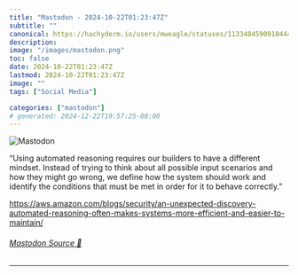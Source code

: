```yaml
---
title: "Mastodon - 2024-10-22T01:23:47Z"
subtitle: ""
canonical: https://hachyderm.io/users/mweagle/statuses/113348459091044454
description:
image: "/images/mastodon.png"
toc: false
date: 2024-10-22T01:23:47Z
lastmod: 2024-10-22T01:23:47Z
image: ""
tags: ["Social Media"]

categories: ["mastodon"]
# generated: 2024-12-22T19:57:25-08:00
---
```

![Mastodon](/images/mastodon.png)

<p>“Using automated reasoning requires our builders to have a different mindset. Instead of trying to think about all possible input scenarios and how they might go wrong, we define how the system should work and identify the conditions that must be met in order for it to behave correctly.”</p><p><a href="https://aws.amazon.com/blogs/security/an-unexpected-discovery-automated-reasoning-often-makes-systems-more-efficient-and-easier-to-maintain/" target="_blank" rel="nofollow noopener noreferrer" translate="no"><span class="invisible">https://</span><span class="ellipsis">aws.amazon.com/blogs/security/</span><span class="invisible">an-unexpected-discovery-automated-reasoning-often-makes-systems-more-efficient-and-easier-to-maintain/</span></a></p>


###### [Mastodon Source 🐘](https://hachyderm.io/@mweagle/113348459091044454)

___
